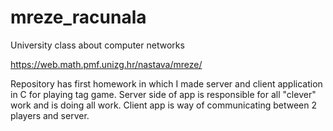 # mreze_racunala
University class about computer networks

https://web.math.pmf.unizg.hr/nastava/mreze/

Repository has first homework in which I  made server and client application in C for playing tag game.
Server side of app is responsible for all "clever" work and is doing all work.
Client app is way of communicating between 2 players and server.
